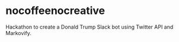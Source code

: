 # nocoffeenocreative

Hackathon to create a Donald Trump Slack bot using Twitter API and Markovify.
